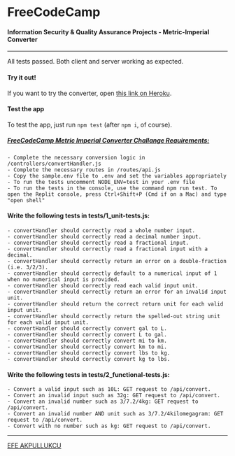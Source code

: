 # FreeCodeCamp
#### Information Security & Quality Assurance Projects - Metric-Imperial Converter
---

All tests passed. Both client and server working as expected.

#### Try it out!

If you want to try the converter, open [this link on Heroku](https://metric-imperial-converter-efe.herokuapp.com/).

#### Test the app

To test the app, just run ```npm test``` (after ```npm i```, of course).

##### [FreeCodeCamp Metric Imperial Converter Challange Requirements:](https://www.freecodecamp.org/learn/quality-assurance/quality-assurance-projects/metric-imperial-converter)


    - Complete the necessary conversion logic in /controllers/convertHandler.js
    - Complete the necessary routes in /routes/api.js
    - Copy the sample.env file to .env and set the variables appropriately
    - To run the tests uncomment NODE_ENV=test in your .env file
    - To run the tests in the console, use the command npm run test. To open the Replit console, press Ctrl+Shift+P (Cmd if on a Mac) and type "open shell"

####  Write the following tests in tests/1_unit-tests.js:

    - convertHandler should correctly read a whole number input.
    - convertHandler should correctly read a decimal number input.
    - convertHandler should correctly read a fractional input.
    - convertHandler should correctly read a fractional input with a decimal.
    - convertHandler should correctly return an error on a double-fraction (i.e. 3/2/3).
    - convertHandler should correctly default to a numerical input of 1 when no numerical input is provided.
    - convertHandler should correctly read each valid input unit.
    - convertHandler should correctly return an error for an invalid input unit.
    - convertHandler should return the correct return unit for each valid input unit.
    - convertHandler should correctly return the spelled-out string unit for each valid input unit.
    - convertHandler should correctly convert gal to L.
    - convertHandler should correctly convert L to gal.
    - convertHandler should correctly convert mi to km.
    - convertHandler should correctly convert km to mi.
    - convertHandler should correctly convert lbs to kg.
    - convertHandler should correctly convert kg to lbs.

#### Write the following tests in tests/2_functional-tests.js:

    - Convert a valid input such as 10L: GET request to /api/convert.
    - Convert an invalid input such as 32g: GET request to /api/convert.
    - Convert an invalid number such as 3/7.2/4kg: GET request to /api/convert.
    - Convert an invalid number AND unit such as 3/7.2/4kilomegagram: GET request to /api/convert.
    - Convert with no number such as kg: GET request to /api/convert.



---

[EFE AKPULLUKCU](https://twitter.com/SoftwareLoading)